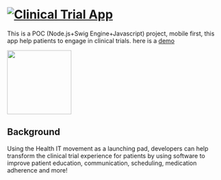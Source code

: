 # [![Clinical Trial App](https://raw.github.com/matiasurbano/clinical/master/docs/presentacion/logo.png)](http://clinical.jit.su/)

This is a POC (Node.js+Swig Engine+Javascript) project, mobile first, this app help patients to engage in clinical trials. here is a [demo](http://clinical.jit.su/)


<img src="https://raw.github.com/matiasurbano/clinical/master/docs/presentacion/qrcode.png" width="150px">


Background
-----
Using the Health IT movement as a launching pad, developers can help transform the clinical trial experience for patients by using software to improve patient education, communication, scheduling, medication adherence and more! 

 
